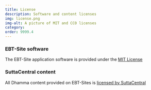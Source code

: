 ```yaml
---
title: License
description: Software and content licenses
img: license.png
img-alt: A picture of MIT and CC0 licenses
category: 
order: 9999.4
---
```


### EBT-Site software 
The EBT-Site application software is provided under the
[MIT License](https://github.com/ebt-site/ebt-site/blob/main/LICENSE)

### SuttaCentral content
All Dhamma content provided on EBT-Sites is 
[licensed by SuttaCentral](https://suttacentral.net/licensing)
